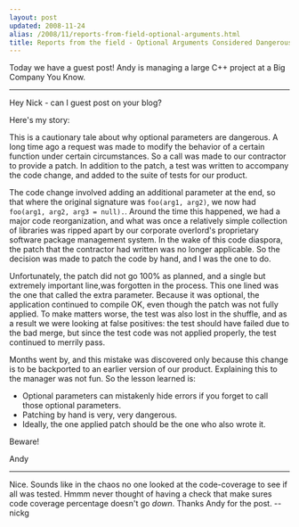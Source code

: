 ```yaml
---
layout: post
updated: 2008-11-24
alias: /2008/11/reports-from-field-optional-arguments.html
title: Reports from the field - Optional Arguments Considered Dangerous
---
```

<p>Today we have a guest post!  Andy is managing a large C++ project at a Big Company You Know.</p>

* * *


Hey Nick - can I guest post on your blog?


Here's my story:


This is a cautionary tale about why optional parameters are
dangerous.  A long time ago a request was made to modify the behavior
of a certain function under certain circumstances.  So a call was made
to our contractor to provide a patch.  In addition to the patch, a
test was written to accompany the code change, and added to the suite
of tests for our product.

The code change involved adding an additional parameter at the
end, so that where the original signature was <code>foo(arg1,
arg2)</code>, we now had <code>foo(arg1, arg2, arg3 = null).</code>.
Around the time this happened, we had a major code reorganization, and
what was once a relatively simple collection of libraries was ripped
apart by our corporate overlord's proprietary software package
management system.  In the wake of this code diaspora, the patch that
the contractor had written was no longer applicable.  So the decision
was made to patch the code by hand, and I was the one to do.

Unfortunately, the patch did not go 100% as planned, and a single but
extremely important line,was forgotten in the process.  This one lined
was the one that called the extra parameter.  Because it was optional,
the application continued to compile OK, even though the patch was not
fully applied.  To make matters worse, the test was also lost in the
shuffle, and as a result we were looking at false positives: the test
should have failed due to the bad merge, but since the test code was
not applied properly, the test continued to merrily pass.

Months went by, and this mistake was discovered only because this
change is to be backported to an earlier version of our product.
Explaining this to the manager was not fun.  So the lesson learned is:


* Optional parameters can mistakenly hide errors if you forget to call
  those optional parameters.
* Patching by hand is very, very dangerous.
* Ideally, the one applied patch should be the one who also wrote it.


Beware!


Andy

* * *

Nice.  Sounds like in the chaos no one looked at the code-coverage
to see if all was tested.  Hmmm never thought of having a check that
make sures code coverage percentage doesn't go <i>down</i>.  Thanks
Andy for the post.  --nickg